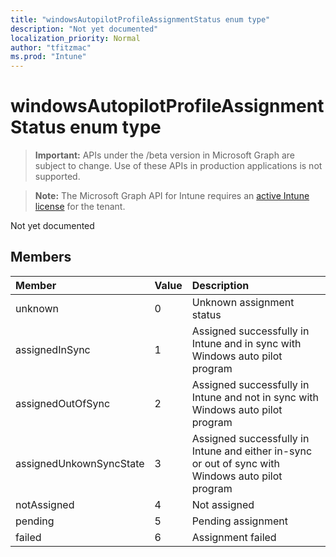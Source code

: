 ```yaml
---
title: "windowsAutopilotProfileAssignmentStatus enum type"
description: "Not yet documented"
localization_priority: Normal
author: "tfitzmac"
ms.prod: "Intune"
---
```


# windowsAutopilotProfileAssignmentStatus enum type

> **Important:** APIs under the /beta version in Microsoft Graph are subject to change. Use of these APIs in production applications is not supported.

> **Note:** The Microsoft Graph API for Intune requires an [active Intune license](https://go.microsoft.com/fwlink/?linkid=839381) for the tenant.

Not yet documented

## Members
|Member|Value|Description|
|:---|:---|:---|
|unknown|0|Unknown assignment status|
|assignedInSync|1|Assigned successfully in Intune and in sync with Windows auto pilot program|
|assignedOutOfSync|2|Assigned successfully in Intune and not in sync with Windows auto pilot program|
|assignedUnkownSyncState|3|Assigned successfully in Intune and either in-sync or out of sync with Windows auto pilot program|
|notAssigned|4|Not assigned|
|pending|5|Pending assignment|
|failed|6| Assignment failed|




